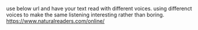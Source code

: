 use below url and have your text read with different voices.
using differenct voices to make the same listening interesting rather than boring.
https://www.naturalreaders.com/online/
